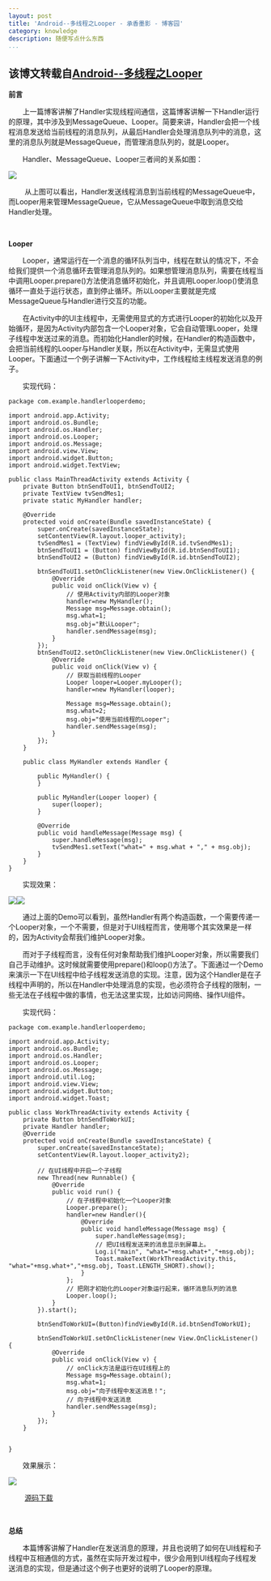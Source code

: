 ```yaml
---
layout: post
title: 'Android--多线程之Looper - 承香墨影 - 博客园'
category: knowledge
description: 随便写点什么东西 
...
```



该博文转载自[Android--多线程之Looper](http://www.cnblogs.com/plokmju/p/android_Looper.html)
-------------------------------------------------------------------------------

**前言**

　　上一篇博客讲解了Handler实现线程间通信，这篇博客讲解一下Handler运行的原理，其中涉及到MessageQueue、Looper。简要来讲，Handler会把一个线程消息发送给当前线程的消息队列，从最后Handler会处理消息队列中的消息，这里的消息队列就是MessageQueue，而管理消息队列的，就是Looper。

　　Handler、MessageQueue、Looper三者间的关系如图：

![](http://images.cnitblog.com/blog/234895/201308/19093258-aa3efb1164ba4959a55cb9b3369b98e0.x-png)

 　　从上图可以看出，Handler发送线程消息到当前线程的MessageQueue中，而Looper用来管理MessageQueue，它从MessageQueue中取到消息交给Handler处理。

 

**Looper**

　　Looper，通常运行在一个消息的循环队列当中，线程在默认的情况下，不会给我们提供一个消息循环去管理消息队列的。如果想管理消息队列，需要在线程当中调用Looper.prepare()方法使消息循环初始化，并且调用Looper.loop()使消息循环一直处于运行状态，直到停止循环。所以Looper主要就是完成MessageQueue与Handler进行交互的功能。

　　在Activity中的UI主线程中，无需使用显式的方式进行Looper的初始化以及开始循环，是因为Activity内部包含一个Looper对象，它会自动管理Looper，处理子线程中发送过来的消息。而初始化Handler的时候，在Handler的构造函数中，会把当前线程的Looper与Handler关联，所以在Activity中，无需显式使用Looper。下面通过一个例子讲解一下Activity中，工作线程给主线程发送消息的例子。

　　实现代码：

    package com.example.handlerlooperdemo;
    
    import android.app.Activity;
    import android.os.Bundle;
    import android.os.Handler;
    import android.os.Looper;
    import android.os.Message;
    import android.view.View;
    import android.widget.Button;
    import android.widget.TextView;
    
    public class MainThreadActivity extends Activity {
        private Button btnSendToUI1, btnSendToUI2;
        private TextView tvSendMes1;
        private static MyHandler handler;
    
        @Override
        protected void onCreate(Bundle savedInstanceState) {
            super.onCreate(savedInstanceState);
            setContentView(R.layout.looper_activity);
            tvSendMes1 = (TextView) findViewById(R.id.tvSendMes1);
            btnSendToUI1 = (Button) findViewById(R.id.btnSendToUI1);
            btnSendToUI2 = (Button) findViewById(R.id.btnSendToUI2);
    
            btnSendToUI1.setOnClickListener(new View.OnClickListener() {
                @Override
                public void onClick(View v) {
                    // 使用Activity内部的Looper对象
                    handler=new MyHandler();
                    Message msg=Message.obtain();
                    msg.what=1;
                    msg.obj="默认Looper";
                    handler.sendMessage(msg);
                }
            });
            btnSendToUI2.setOnClickListener(new View.OnClickListener() {
                @Override
                public void onClick(View v) {
                    // 获取当前线程的Looper
                    Looper looper=Looper.myLooper();
                    handler=new MyHandler(looper);
                    
                    Message msg=Message.obtain();
                    msg.what=2;
                    msg.obj="使用当前线程的Looper";
                    handler.sendMessage(msg);
                }
            });
        }
    
        public class MyHandler extends Handler {
    
            public MyHandler() {
            }
    
            public MyHandler(Looper looper) {
                super(looper);
            }
    
            @Override
            public void handleMessage(Message msg) {
                super.handleMessage(msg);
                tvSendMes1.setText("what=" + msg.what + "," + msg.obj);
            }
        }
    }

　　实现效果：

![](http://images.cnitblog.com/blog/234895/201308/19102753-5a284ae16f7b4b1fbee294d97a636e16.x-png)![](http://images.cnitblog.com/blog/234895/201308/19102818-97b7beba9e4146bb95f84a1dbfb06d0e.x-png)

　　通过上面的Demo可以看到，虽然Handler有两个构造函数，一个需要传递一个Looper对象，一个不需要，但是对于UI线程而言，使用哪个其实效果是一样的，因为Activity会帮我们维护Looper对象。

　　而对于子线程而言，没有任何对象帮助我们维护Looper对象，所以需要我们自己手动维护。这时候就需要使用prepare()和loop()方法了。下面通过一个Demo来演示一下在UI线程中给子线程发送消息的实现。注意，因为这个Handler是在子线程中声明的，所以在Handler中处理消息的实现，也必须符合子线程的限制，一些无法在子线程中做的事情，也无法这里实现，比如访问网络、操作UI组件。

　　实现代码：

    package com.example.handlerlooperdemo;
    
    import android.app.Activity;
    import android.os.Bundle;
    import android.os.Handler;
    import android.os.Looper;
    import android.os.Message;
    import android.util.Log;
    import android.view.View;
    import android.widget.Button;
    import android.widget.Toast;
    
    public class WorkThreadActivity extends Activity {
        private Button btnSendToWorkUI;
        private Handler handler;
        @Override
        protected void onCreate(Bundle savedInstanceState) {
            super.onCreate(savedInstanceState);
            setContentView(R.layout.looper_activity2);
            
            // 在UI线程中开启一个子线程
            new Thread(new Runnable() {            
                @Override
                public void run() {
                    // 在子线程中初始化一个Looper对象
                    Looper.prepare();
                    handler=new Handler(){
                        @Override
                        public void handleMessage(Message msg) {
                            super.handleMessage(msg);
                            // 把UI线程发送来的消息显示到屏幕上。
                            Log.i("main", "what="+msg.what+","+msg.obj);
                            Toast.makeText(WorkThreadActivity.this, "what="+msg.what+","+msg.obj, Toast.LENGTH_SHORT).show();
                        }
                    };    
                    // 把刚才初始化的Looper对象运行起来，循环消息队列的消息
                    Looper.loop();
                }
            }).start();
            
            btnSendToWorkUI=(Button)findViewById(R.id.btnSendToWorkUI);
            
            btnSendToWorkUI.setOnClickListener(new View.OnClickListener() {            
                @Override
                public void onClick(View v) {
                    // onClick方法是运行在UI线程上的 
                    Message msg=Message.obtain();
                    msg.what=1;
                    msg.obj="向子线程中发送消息！";
                    // 向子线程中发送消息
                    handler.sendMessage(msg);
                }
            });
        }
        
        
    }

　　效果展示：

![](http://images.cnitblog.com/blog/234895/201308/19103827-695a76142b1a4bfdb2105da710520a53.x-png)

 　　[源码下载](http://download.csdn.net/detail/plokmju88/5973243)

 

**总结**

　　本篇博客讲解了Handler在发送消息的原理，并且也说明了如何在UI线程和子线程中互相通信的方式，虽然在实际开发过程中，很少会用到UI线程向子线程发送消息的实现，但是通过这个例子也更好的说明了Looper的原理。

